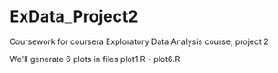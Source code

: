 ExData_Project2
===============

Coursework for coursera Exploratory Data Analysis course, project 2

We'll generate 6 plots in files plot1.R - plot6.R
